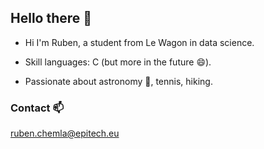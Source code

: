 ## Hello there 👋
- Hi I'm Ruben, a student from Le Wagon in data science.

- Skill languages: C (but more in the future 😄).

- Passionate about astronomy 🔭, tennis, hiking.

### Contact 📫

<a href="benuur@outlook.fr">ruben.chemla@epitech.eu</a>
